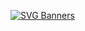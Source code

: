 [![SVG Banners](https://svg-banners.vercel.app/api?type=origin&text1=你好😃，扣子📟&text2=CSharp编写的扣子AI智能体客户端&width=830&height=210)](https://github.com/zhulige/coze-sharp)